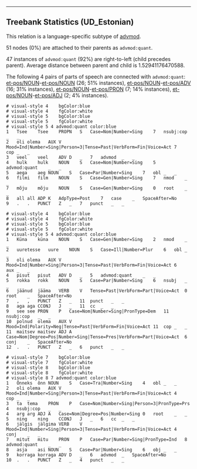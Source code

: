 

--------------------------------------------------------------------------------

## Treebank Statistics (UD_Estonian)

This relation is a language-specific subtype of [advmod]().

51 nodes (0%) are attached to their parents as `advmod:quant`.

47 instances of `advmod:quant` (92%) are right-to-left (child precedes parent).
Average distance between parent and child is 1.52941176470588.

The following 4 pairs of parts of speech are connected with `advmod:quant`: [et-pos/NOUN]()-[et-pos/NOUN]() (26; 51% instances), [et-pos/NOUN]()-[et-pos/ADV]() (16; 31% instances), [et-pos/NOUN]()-[et-pos/PRON]() (7; 14% instances), [et-pos/NOUN]()-[et-pos/ADJ]() (2; 4% instances).


~~~ conllu
# visual-style 4	bgColor:blue
# visual-style 4	fgColor:white
# visual-style 5	bgColor:blue
# visual-style 5	fgColor:white
# visual-style 5 4 advmod:quant	color:blue
1	Tsee	Tsee	PROPN	S	Case=Nom|Number=Sing	7	nsubj:cop	_	_
2	oli	olema	AUX	V	Mood=Ind|Number=Sing|Person=3|Tense=Past|VerbForm=Fin|Voice=Act	7	cop	_	_
3	veel	veel	ADV	D	_	7	advmod	_	_
4	hulk	hulk	NOUN	S	Case=Nom|Number=Sing	5	advmod:quant	_	_
5	aega	aeg	NOUN	S	Case=Par|Number=Sing	7	obl	_	_
6	filmi	film	NOUN	S	Case=Gen|Number=Sing	7	nmod	_	_
7	mõju	mõju	NOUN	S	Case=Gen|Number=Sing	0	root	_	_
8	all	all	ADP	K	AdpType=Post	7	case	_	SpaceAfter=No
9	.	.	PUNCT	Z	_	7	punct	_	_

~~~


~~~ conllu
# visual-style 4	bgColor:blue
# visual-style 4	fgColor:white
# visual-style 5	bgColor:blue
# visual-style 5	fgColor:white
# visual-style 5 4 advmod:quant	color:blue
1	Küna	küna	NOUN	S	Case=Gen|Number=Sing	2	nmod	_	_
2	uuretesse	uure	NOUN	S	Case=Ill|Number=Plur	6	obl	_	_
3	oli	olema	AUX	V	Mood=Ind|Number=Sing|Person=3|Tense=Past|VerbForm=Fin|Voice=Act	6	aux	_	_
4	pisut	pisut	ADV	D	_	5	advmod:quant	_	_
5	rokka	rokk	NOUN	S	Case=Par|Number=Sing	6	nsubj	_	_
6	jäänud	jääma	VERB	V	Tense=Past|VerbForm=Part|Voice=Act	0	root	_	SpaceAfter=No
7	,	,	PUNCT	Z	_	11	punct	_	_
8	aga	aga	CCONJ	J	_	11	cc	_	_
9	see	see	PRON	P	Case=Nom|Number=Sing|PronType=Dem	11	nsubj:cop	_	_
10	polnud	olema	AUX	V	Mood=Ind|Polarity=Neg|Tense=Past|VerbForm=Fin|Voice=Act	11	cop	_	_
11	maitsev	maitsev	ADJ	A	Case=Nom|Degree=Pos|Number=Sing|Tense=Pres|VerbForm=Part|Voice=Act	6	conj	_	SpaceAfter=No
12	.	.	PUNCT	Z	_	6	punct	_	_

~~~


~~~ conllu
# visual-style 7	bgColor:blue
# visual-style 7	fgColor:white
# visual-style 8	bgColor:blue
# visual-style 8	fgColor:white
# visual-style 8 7 advmod:quant	color:blue
1	Õnneks	õnn	NOUN	S	Case=Tra|Number=Sing	4	obl	_	_
2	oli	olema	AUX	V	Mood=Ind|Number=Sing|Person=3|Tense=Past|VerbForm=Fin|Voice=Act	4	cop	_	_
3	ta	tema	PRON	P	Case=Nom|Number=Sing|Person=3|PronType=Prs	4	nsubj:cop	_	_
4	arg	arg	ADJ	A	Case=Nom|Degree=Pos|Number=Sing	0	root	_	_
5	ning	ning	CCONJ	J	_	6	cc	_	_
6	jälgis	jälgima	VERB	V	Mood=Ind|Number=Sing|Person=3|Tense=Past|VerbForm=Fin|Voice=Act	4	conj	_	_
7	mitut	mitu	PRON	P	Case=Par|Number=Sing|PronType=Ind	8	advmod:quant	_	_
8	asja	asi	NOUN	S	Case=Par|Number=Sing	6	obj	_	_
9	korraga	korraga	ADV	D	_	6	advmod	_	SpaceAfter=No
10	.	.	PUNCT	Z	_	4	punct	_	_

~~~



